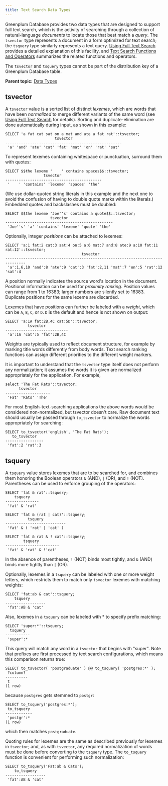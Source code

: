 ```yaml
---
title: Text Search Data Types 
---
```


Greenplum Database provides two data types that are designed to support full text search, which is the activity of searching through a collection of natural-language *documents* to locate those that best match a *query*. The `tsvector` type represents a document in a form optimized for text search; the `tsquery` type similarly represents a text query. [Using Full Text Search](../admin_guide/textsearch/full-text-search.html) provides a detailed explanation of this facility, and [Text Search Functions and Operators](function-summary.html) summarizes the related functions and operators.

The `tsvector` and `tsquery` types cannot be part of the distribution key of a Greenplum Database table.

**Parent topic:** [Data Types](data_types.html)

## <a id="topic_mzv_44c_qfb"></a>tsvector 

A `tsvector` value is a sorted list of distinct *lexemes*, which are words that have been *normalized* to merge different variants of the same word \(see [Using Full Text Search](../admin_guide/textsearch/full-text-search.html) for details\). Sorting and duplicate-elimination are done automatically during input, as shown in this example:

```
SELECT 'a fat cat sat on a mat and ate a fat rat'::tsvector;
                      tsvector
----------------------------------------------------
 'a' 'and' 'ate' 'cat' 'fat' 'mat' 'on' 'rat' 'sat'
```

To represent lexemes containing whitespace or punctuation, surround them with quotes:

```
SELECT $$the lexeme '    ' contains spaces$$::tsvector;
                 tsvector                  
-------------------------------------------
 '    ' 'contains' 'lexeme' 'spaces' 'the'
```

\(We use dollar-quoted string literals in this example and the next one to avoid the confusion of having to double quote marks within the literals.\) Embedded quotes and backslashes must be doubled:

```
SELECT $$the lexeme 'Joe''s' contains a quote$$::tsvector;
                    tsvector                    
------------------------------------------------
 'Joe''s' 'a' 'contains' 'lexeme' 'quote' 'the'
```

Optionally, integer *positions* can be attached to lexemes:

```
SELECT 'a:1 fat:2 cat:3 sat:4 on:5 a:6 mat:7 and:8 ate:9 a:10 fat:11 rat:12'::tsvector;
                                  tsvector
-------------------------------------------------------------------------------
 'a':1,6,10 'and':8 'ate':9 'cat':3 'fat':2,11 'mat':7 'on':5 'rat':12 'sat':4
```

A position normally indicates the source word's location in the document. Positional information can be used for *proximity ranking*. Position values can range from 1 to 16383; larger numbers are silently set to 16383. Duplicate positions for the same lexeme are discarded.

Lexemes that have positions can further be labeled with a *weight*, which can be `A`, `B`, `C`, or `D`. `D` is the default and hence is not shown on output:

```
SELECT 'a:1A fat:2B,4C cat:5D'::tsvector;
          tsvector          
----------------------------
 'a':1A 'cat':5 'fat':2B,4C
```

Weights are typically used to reflect document structure, for example by marking title words differently from body words. Text search ranking functions can assign different priorities to the different weight markers.

It is important to understand that the `tsvector` type itself does not perform any normalization; it assumes the words it is given are normalized appropriately for the application. For example,

```
select 'The Fat Rats'::tsvector;
      tsvector      
--------------------
 'Fat' 'Rats' 'The'
```

For most English-text-searching applications the above words would be considered non-normalized, but tsvector doesn't care. Raw document text should usually be passed through `to_tsvector` to normalize the words appropriately for searching:

```
SELECT to_tsvector('english', 'The Fat Rats');
   to_tsvector   
-----------------
 'fat':2 'rat':3
```

## <a id="topic_w2h_p4c_qfb"></a>tsquery 

A `tsquery` value stores lexemes that are to be searched for, and combines them honoring the Boolean operators `&` \(AND\), `|` \(OR\), and `!` \(NOT\). Parentheses can be used to enforce grouping of the operators:

```
SELECT 'fat & rat'::tsquery;
    tsquery    
---------------
 'fat' & 'rat'

SELECT 'fat & (rat | cat)'::tsquery;
          tsquery          
---------------------------
 'fat' & ( 'rat' | 'cat' )

SELECT 'fat & rat & ! cat'::tsquery;
        tsquery         
------------------------
 'fat' & 'rat' & !'cat'
```

In the absence of parentheses, `!` \(NOT\) binds most tightly, and `&` \(AND\) binds more tightly than `|` \(OR\).

Optionally, lexemes in a `tsquery` can be labeled with one or more weight letters, which restricts them to match only `tsvector` lexemes with matching weights:

```
SELECT 'fat:ab & cat'::tsquery;
    tsquery
------------------
 'fat':AB & 'cat'
```

Also, lexemes in a `tsquery` can be labeled with \* to specify prefix matching:

```
SELECT 'super:*'::tsquery;
  tsquery  
-----------
 'super':*
```

This query will match any word in a `tsvector` that begins with "super". Note that prefixes are first processed by text search configurations, which means this comparison returns true:

```
SELECT to_tsvector( 'postgraduate' ) @@ to_tsquery( 'postgres:*' );
 ?column? 
----------
 t
(1 row)
```

because `postgres` gets stemmed to `postgr`:

```
SELECT to_tsquery('postgres:*');
 to_tsquery 
------------
 'postgr':*
(1 row)
```

which then matches `postgraduate`.

Quoting rules for lexemes are the same as described previously for lexemes in `tsvector`; and, as with `tsvector`, any required normalization of words must be done before converting to the `tsquery` type. The `to_tsquery` function is convenient for performing such normalization:

```
SELECT to_tsquery('Fat:ab & Cats');
    to_tsquery    
------------------
 'fat':AB & 'cat'
```

